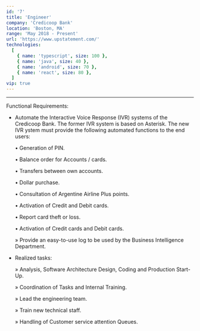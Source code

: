 ```yaml
---
id: '7'
title: 'Engineer'
company: 'Credicoop Bank'
location: 'Boston, MA'
range: 'May 2018 - Present'
url: 'https://www.upstatement.com/'
technologies:
  [
    { name: 'typescript', size: 100 },
    { name: 'java', size: 40 },
    { name: 'android', size: 70 },
    { name: 'react', size: 80 },
  ]
vip: true
---
```


---

Functional Requirements:

- Automate the Interactive Voice Response (IVR) systems of the Credicoop Bank. The former IVR system is based on Asterisk. The new IVR ystem must provide the following automated functions to the end users:

  • Generation of PIN.

  • Balance order for Accounts / cards.

  • Transfers between own accounts.

  • Dollar purchase.

  • Consultation of Argentine Airline Plus points.

  • Activation of Credit and Debit cards.

  • Report card theft or loss.

  • Activation of Credit cards and Debit cards.

  » Provide an easy-to-use log to be used by the Business Intelligence Department.

- Realized tasks:

  » Analysis, Software Architecture Design, Coding and Production Start-Up.

  » Coordination of Tasks and Internal Training.

  » Lead the engineering team.

  » Train new technical staff.

  » Handling of Customer service attention Queues.
